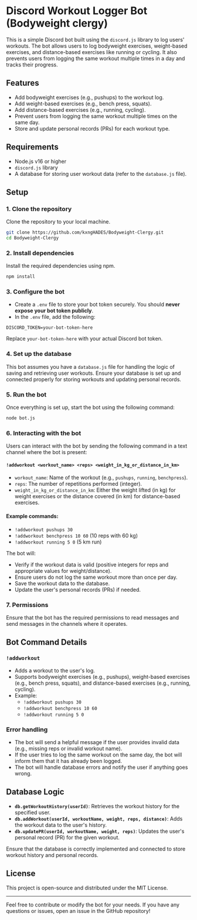 # Discord Workout Logger Bot (Bodyweight clergy)

This is a simple Discord bot built using the `discord.js` library to log users' workouts. The bot allows users to log bodyweight exercises, weight-based exercises, and distance-based exercises like running or cycling. It also prevents users from logging the same workout multiple times in a day and tracks their progress.

## Features

- Add bodyweight exercises (e.g., pushups) to the workout log.
- Add weight-based exercises (e.g., bench press, squats).
- Add distance-based exercises (e.g., running, cycling).
- Prevent users from logging the same workout multiple times on the same day.
- Store and update personal records (PRs) for each workout type.

## Requirements

- Node.js v16 or higher
- `discord.js` library
- A database for storing user workout data (refer to the `database.js` file).

## Setup

### 1. Clone the repository

Clone the repository to your local machine.

```bash
git clone https://github.com/kxngHADES/Bodyweight-Clergy.git
cd Bodyweight-Clergy
```

### 2. Install dependencies

Install the required dependencies using npm.

```bash
npm install
```

### 3. Configure the bot

- Create a `.env` file to store your bot token securely. You should **never expose your bot token publicly**.
- In the `.env` file, add the following:

```env
DISCORD_TOKEN=your-bot-token-here
```

Replace `your-bot-token-here` with your actual Discord bot token.

### 4. Set up the database

This bot assumes you have a `database.js` file for handling the logic of saving and retrieving user workouts. Ensure your database is set up and connected properly for storing workouts and updating personal records.

### 5. Run the bot

Once everything is set up, start the bot using the following command:

```bash
node bot.js
```

### 6. Interacting with the bot

Users can interact with the bot by sending the following command in a text channel where the bot is present:

#### `!addworkout <workout_name> <reps> <weight_in_kg_or_distance_in_km>`

- `workout_name`: Name of the workout (e.g., `pushups`, `running`, `benchpress`).
- `reps`: The number of repetitions performed (integer).
- `weight_in_kg_or_distance_in_km`: Either the weight lifted (in kg) for weight exercises or the distance covered (in km) for distance-based exercises.

#### Example commands:

- `!addworkout pushups 30`
- `!addworkout benchpress 10 60` (10 reps with 60 kg)
- `!addworkout running 5 0` (5 km run)

The bot will:

- Verify if the workout data is valid (positive integers for reps and appropriate values for weight/distance).
- Ensure users do not log the same workout more than once per day.
- Save the workout data to the database.
- Update the user's personal records (PRs) if needed.

### 7. Permissions

Ensure that the bot has the required permissions to read messages and send messages in the channels where it operates.

## Bot Command Details

### `!addworkout`

- Adds a workout to the user's log.
- Supports bodyweight exercises (e.g., pushups), weight-based exercises (e.g., bench press, squats), and distance-based exercises (e.g., running, cycling).
- Example:
  - `!addworkout pushups 30`
  - `!addworkout benchpress 10 60`
  - `!addworkout running 5 0`

### Error handling

- The bot will send a helpful message if the user provides invalid data (e.g., missing reps or invalid workout name).
- If the user tries to log the same workout on the same day, the bot will inform them that it has already been logged.
- The bot will handle database errors and notify the user if anything goes wrong.

## Database Logic

- **`db.getWorkoutHistory(userId)`**: Retrieves the workout history for the specified user.
- **`db.addWorkout(userId, workoutName, weight, reps, distance)`**: Adds the workout data to the user's history.
- **`db.updatePR(userId, workoutName, weight, reps)`**: Updates the user's personal record (PR) for the given workout.

Ensure that the database is correctly implemented and connected to store workout history and personal records.

## License

This project is open-source and distributed under the MIT License.

---

Feel free to contribute or modify the bot for your needs. If you have any questions or issues, open an issue in the GitHub repository!
